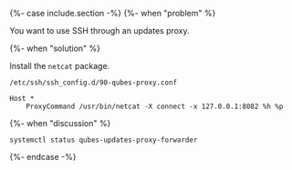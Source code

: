 {%- case include.section -%}
  {%- when "problem" %}

You want to use SSH through an updates proxy.

  {%- when "solution" %}

Install the `netcat` package.

`/etc/ssh/ssh_config.d/90-qubes-proxy.conf`

```
Host *
    ProxyCommand /usr/bin/netcat -X connect -x 127.0.0.1:8082 %h %p
```

  {%- when "discussion" %}

`systemctl status qubes-updates-proxy-forwarder`

{%- endcase -%}
